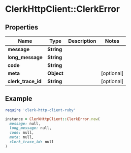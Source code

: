 # ClerkHttpClient::ClerkError

## Properties

| Name | Type | Description | Notes |
| ---- | ---- | ----------- | ----- |
| **message** | **String** |  |  |
| **long_message** | **String** |  |  |
| **code** | **String** |  |  |
| **meta** | **Object** |  | [optional] |
| **clerk_trace_id** | **String** |  | [optional] |

## Example

```ruby
require 'clerk-http-client-ruby'

instance = ClerkHttpClient::ClerkError.new(
  message: null,
  long_message: null,
  code: null,
  meta: null,
  clerk_trace_id: null
)
```

